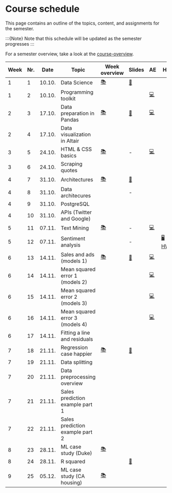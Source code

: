 # Course schedule

This page contains an outline of the topics, content, and assignments for the semester. 

:::{Note}
Note that this schedule will be updated as the semester progresses
:::

For a semester overview, take a look at the [course-overview](../docs/course-overview.md). 

|	Week	|	Nr.	|	Date	|	Topic	|	Week overview	|	Slides	|	AE	|	HW	|	Exam	|	
|	---	|	---	|	---	|	---	|	---	|	---	|	---	|	---	|	---	|	
|	1	|	1	|	10.10.	|	Data Science	|	[📚](../weeks/week1.md)	|	[📑](https://drive.google.com/file/d/1-MhFzAXL9l0z1381-DaqW63GFWsw_epQ/view?usp=sharing)	|		|		|		|	
|	1	|	2	|	10.10.	|	Programming toolkit	|		|		|	[💻](../weeks/week1.md)	|		|		|	
|	2	|	3	|	17.10.	|	Data preparation in Pandas	|	[📚](../weeks/week2.md)	|	[📑](https://drive.google.com/file/d/1-P-0r1sXlAoEj1CpGKu2JoFQg_0aICR-/view?usp=sharing)	|	[💻](../weeks/week2.md)	|		|		|	
|	2	|	4	|	17.10.	|	Data visualization in Altair	|		|		|		|		|		|	
|	3	|	5	|	24.10.	|	HTML & CSS basics	|	[📚](../weeks/week3.md)	|	 - 	|	[💻](../weeks/week3.md)	|		|		|	
|	3	|	6	|	24.10.	|	Scraping quotes	|		|		|		|		|		|	
|	4	|	7	|	31.10.	|	Architectures	|	[📚](../weeks/week4.md)	|	[📑](https://drive.google.com/file/d/1-kn1zRRwU_aXHCkATjUwnn0KfjQ2u6kY/view?usp=sharing)	|		|		|		|	
|	4	|	8	|	31.10.	|	Data architecures	|		|	 - 	|		|		|		|	
|	4	|	9	|	31.10.	|	PostgreSQL	|		|		|		|		|		|	
|	4	|	10	|	31.10.	|	APIs (Twitter and Google)	|		|		|		|		|		|	
|	5	|	11	|	07.11.	|	Text Mining	|	[📚](../weeks/week5.md)	|	 - 	|	[💻](../weeks/week5.md)	|		|		|	
|	5	|	12	|	07.11.	|	Sentiment analysis	|		|	 - 	|		|	[🖥 HW1](https://e-learning.hdm-stuttgart.de/moodle/mod/page/view.php?id=267036)	|		|	
|	6	|	13	|	14.11.	|	Sales and ads (models 1)	|	[📚](../weeks/week6.md)	|	[📑](https://drive.google.com/file/d/1-ZfUfZ671sAIsGPhKhvPfG9_mpgOXuro/view?usp=sharing)	|	[💻](../weeks/week6.md)	|		|		|	
|	6	|	14	|	14.11.	|	Mean squared error 1 (models 2)	|		|		|	[💻](../weeks/week6.md)	|		|		|	
|	6	|	15	|	14.11.	|	Mean squared error 2 (models 3)	|		|		|	[💻](../weeks/week6.md)	|		|		|	
|	6	|	16	|	14.11.	|	Mean squared error 3 (models 4)	|		|		|	[💻](../weeks/week6.md)	|		|		|	
|	6	|	17	|	14.11.	|	Fitting a line and residuals	|		|		|		|		|		|	
|	7	|	18	|	21.11.	|	Regression case happier	|	[📚](../weeks/week7.md)	|	[📑](https://drive.google.com/file/d/1-cGm0I8N0sVjoLRFJrz-4t15PlR_Qy_4/view?usp=sharing)	|		|		|		|	
|	7	|	19	|	21.11.	|	Data splitting	|		|		|		|		|		|	
|	7	|	20	|	21.11.	|	Data preprocessing overview	|		|		|		|		|		|	
|	7	|	21	|	21.11.	|	Sales prediction example part 1	|		|		|		|		|		|	
|	7	|	22	|	21.11.	|	Sales prediction example part 2	|		|		|		|		|		|	
|	8	|	23	|	28.11.	|	ML case study (Duke)	|	[📚](../weeks/week8.md)	|		|		|		|		|	
|	8	|	24	|	28.11.	|	R squared	|		|	[📑](https://docs.google.com/presentation/d/1ZIijR7F877M9peDH2rhb3IO7dP6JGDd1ypz_C2pAyGI/export/pdf)	|		|		|		|	
|	9	|	25	|	05.12.	|	ML case study (CA housing)	|	[📚](../weeks/week9.md)	|		|		|		|		|	